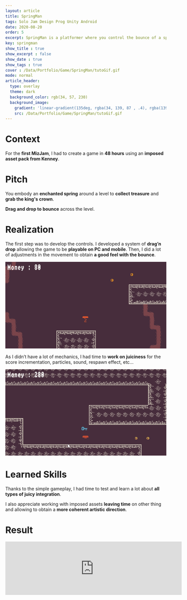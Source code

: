 ```yaml
---
layout: article
title: SpringMan
tags: Solo Jam Design Prog Unity Android
date: 2020-08-20
order: 5
excerpt: SpringMan is a platformer where you control the bounce of a spring inside an underground level.
key: springman
show_title : true
show_excerpt : false
show_date : true
show_tags : true
cover : /Data/Portfolio/Game/SpringMan/tutoGif.gif
mode: normal
article_header:
  type: overlay
  theme: dark
  background_color: rgb(34, 57, 230)
  background_image: 
    gradient: 'linear-gradient(135deg, rgba(34, 139, 87 , .4), rgba(139, 34, 139, .4))'
    src: /Data/Portfolio/Game/SpringMan/tutoGif.gif
---
```

# Context
For the **first MizJam**, I had to create a game in **48 hours** using an **imposed asset pack from Kenney**.

# Pitch
You embody an **enchanted spring** around a level to **collect treasure** and **grab the king's crown**.

**Drag and drop to bounce** across the level.

# Realization
The first step was to develop the controls. I developed a system of **drag’n drop** allowing the game to be **playable on PC and mobile**. Then, I did a lot of adjustments in the movement to obtain **a good feel with the bounce**.

<img src="/Data/Portfolio/Game/SpringMan/tutoGif.gif" width="600" alt="">

As I didn’t have a lot of mechanics, I had time to **work on juiciness** for the score incrementation, particles, sound, respawn effect, etc... 

<img src="/Data/Portfolio/Game/SpringMan/keyGif.gif" width="600" alt="">

# Learned Skills
Thanks to the simple gameplay, I had time to test and learn a lot about **all types of juicy integration**.

I also appreciate working with imposed assets **leaving time** on other thing and allowing to obtain a **more coherent artistic direction**.

# Result

<iframe width="552" height="167" frameborder="0" src="https://itch.io/embed/734163?bg_color=4a2e3b&amp;fg_color=ffffff&amp;link_color=e0403f&amp;border_color=410033"><a href="https://demonskiddy.itch.io/springman">SpringMan by DemonsKiddy</a></iframe>

